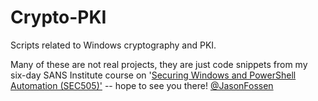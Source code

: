 # Crypto-PKI
Scripts related to Windows cryptography and PKI.

Many of these are not real projects, they are just code snippets from my six-day SANS Institute course on '[Securing Windows and PowerShell Automation (SEC505)'](https://sans.org/sec505) -- hope to see you there!  [@JasonFossen](https://twitter.com/JasonFossen)
